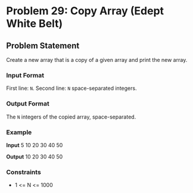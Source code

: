# Problem 29: Copy Array (Edept White Belt)

## Problem Statement
Create a new array that is a copy of a given array and print the new array.

### Input Format
First line: `N`. Second line: `N` space-separated integers.

### Output Format
The `N` integers of the copied array, space-separated.

### Example

**Input**
5
10 20 30 40 50

**Output**
10 20 30 40 50


### Constraints
- 1 <= N <= 1000
